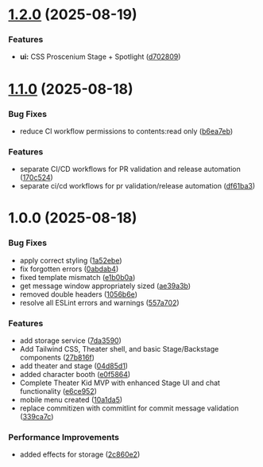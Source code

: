 # [1.2.0](https://github.com/cerealean/theater-kid/compare/v1.1.0...v1.2.0) (2025-08-19)

### Features

- **ui:** CSS Proscenium Stage + Spotlight ([d702809](https://github.com/cerealean/theater-kid/commit/d702809ae948def2ab2ece24a235ba7cbdadb385))

# [1.1.0](https://github.com/cerealean/theater-kid/compare/v1.0.0...v1.1.0) (2025-08-18)

### Bug Fixes

- reduce CI workflow permissions to contents:read only ([b6ea7eb](https://github.com/cerealean/theater-kid/commit/b6ea7eb761a42bed1d920c58fb36281cad8e318d))

### Features

- separate CI/CD workflows for PR validation and release automation ([170c524](https://github.com/cerealean/theater-kid/commit/170c524ae154b8e5891eee412b3154f5ef408f66))
- separate ci/cd workflows for pr validation/release automation ([df61ba3](https://github.com/cerealean/theater-kid/commit/df61ba3947520d7cb2feba404a4307a5be50e83f))

# 1.0.0 (2025-08-18)

### Bug Fixes

- apply correct styling ([1a52ebe](https://github.com/cerealean/theater-kid/commit/1a52ebe23f9a8a15dba692b95d1e1ed4b5ac508e))
- fix forgotten errors ([0abdab4](https://github.com/cerealean/theater-kid/commit/0abdab4aafa4f1143e5ee63a8aa0d5b80d5810d8))
- fixed template mismatch ([e1b0b0a](https://github.com/cerealean/theater-kid/commit/e1b0b0ae173e3b54f0a5c0f9cd96ac644f1d91e1))
- get message window appropriately sized ([ae39a3b](https://github.com/cerealean/theater-kid/commit/ae39a3b19aadb38f8819d677335884fe2d079dd6))
- removed double headers ([1056b6e](https://github.com/cerealean/theater-kid/commit/1056b6e15f20063033a3a9923631d9f00fd3dc94))
- resolve all ESLint errors and warnings ([557a702](https://github.com/cerealean/theater-kid/commit/557a702d55ec6b3ceff6f4628837da5650a116a5))

### Features

- add storage service ([7da3590](https://github.com/cerealean/theater-kid/commit/7da3590839d8a476afd096404a4fe78576693b61))
- Add Tailwind CSS, Theater shell, and basic Stage/Backstage components ([27b816f](https://github.com/cerealean/theater-kid/commit/27b816f42fe891dc9eb1c4fde1423637f708a596))
- add theater and stage ([04d85d1](https://github.com/cerealean/theater-kid/commit/04d85d119e9997cb4f2cd200f1668ae143aa36d2))
- added character booth ([e0f5864](https://github.com/cerealean/theater-kid/commit/e0f5864af05980d2341047caab72979243be5a9a))
- Complete Theater Kid MVP with enhanced Stage UI and chat functionality ([e6ce952](https://github.com/cerealean/theater-kid/commit/e6ce952bfd8603420ac0338e00d4a52cee811b3a))
- mobile menu created ([10a1da5](https://github.com/cerealean/theater-kid/commit/10a1da5fd961a215815283b0692e3661f0e03624))
- replace commitizen with commitlint for commit message validation ([339ca7c](https://github.com/cerealean/theater-kid/commit/339ca7cf31494f6cff7d0c5a35fe48e5ae7bb898))

### Performance Improvements

- added effects for storage ([2c860e2](https://github.com/cerealean/theater-kid/commit/2c860e2e4fea1e3d6d37e5cf5ab7137548fd4a92))
